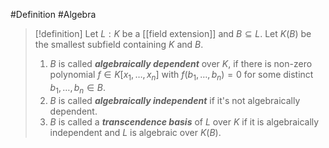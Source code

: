 #Definition #Algebra 

> [!definition]
> Let $L:K$ be a [[field extension]] and $B\subseteq L$. Let $K(B)$ be the smallest subfield containing $K$ and $B$. 
> 1. $B$ is called ***algebraically dependent*** over $K$, if there is non-zero polynomial $f\in K[x_{1},\dots,x_{n}]$ with $f(b_{1},\dots,b_{n})=0$ for some distinct $b_{1},\dots,b_{n}\in B$. 
> 2. $B$ is called ***algebraically independent*** if it's not algebraically dependent.
> 3. $B$ is called a ***transcendence basis*** of $L$ over $K$ if it is algebraically independent and $L$ is algebraic over $K(B)$.